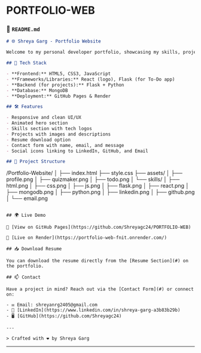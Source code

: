 # PORTFOLIO-WEB
### 📄 `README.md`

```markdown
# 🌐 Shreya Garg - Portfolio Website

Welcome to my personal developer portfolio, showcasing my skills, projects, and contact information.

## 🚀 Tech Stack

- **Frontend:** HTML5, CSS3, JavaScript
- **Frameworks/Libraries:** React (logo), Flask (for To-Do app)
- **Backend (for projects):** Flask + Python
- **Database:** MongoDB
- **Deployment:** GitHub Pages & Render

## 🛠 Features

- Responsive and clean UI/UX
- Animated hero section
- Skills section with tech logos
- Projects with images and descriptions
- Resume download option
- Contact form with name, email, and message
- Social icons linking to LinkedIn, GitHub, and Email

## 📁 Project Structure

```

/Portfolio-Website/
│
├── index.html
├── style.css
├── assets/
│   ├── profile.png
│   ├── quizmaker.png
│   ├── todo.png
│   └── skills/
│       ├── html.png
│       ├── css.png
│       ├── js.png
│       ├── flask.png
│       ├── react.png
│       ├── mongodb.png
│       ├── python.png
│       ├── linkedin.png
│       ├── github.png
│       └── email.png

```

## 🌍 Live Demo

🔗 [View on GitHub Pages](https://github.com/Shreyagc24/PORTFOLIO-WEB)

🔗 [Live on Render](https://portfolio-web-fnit.onrender.com/)

## 📥 Download Resume

You can download the resume directly from the [Resume Section](#) on the portfolio.

## 📫 Contact

Have a project in mind? Reach out via the [Contact Form](#) or connect on:

- ✉️ Email: shreyanrg2405@gmail.com  
- 💼 [LinkedIn](https://www.linkedin.com/in/shreya-garg-a3b83b29b)  
- 🖥 [GitHub](https://github.com/Shreyagc24)

---

> Crafted with ❤️ by Shreya Garg
```

---